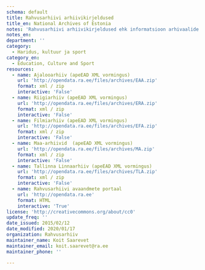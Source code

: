```yaml
---
schema: default
title: Rahvusarhiivi arhiivikirjeldused
title_en: National Archives of Estonia
notes: 'Rahvusarhiivi arhiivikirjeldused ehk informatsioon arhivaalide sisu kohta sõltumata nende füüsilisest kandjast (paber, elektrooniline kandja, filmilint vmt). Arhiivikirjeldustel baseeruvad kõik arhiiviainese otsivahendid.'
notes_en:
department: ''
category:
  - Haridus, kultuur ja sport
category_en:
  - Education, Culture and Sport
resources:
  - name: Ajalooarhiiv (apeEAD XML vormingus)
    url: 'http://opendata.ra.ee/files/archives/EAA.zip'
    format: xml / zip
    interactive: 'False'
  - name: Riigiarhiiv (apeEAD XML vormingus)
    url: 'http://opendata.ra.ee/files/archives/ERA.zip'
    format: xml / zip
    interactive: 'False'
  - name: Filmiarhiiv (apeEAD XML vormingus)
    url: 'http://opendata.ra.ee/files/archives/EFA.zip'
    format: xml / zip
    interactive: 'False'
  - name: Maa-arhiivid  (apeEAD XML vormingus)
    url: 'http://opendata.ra.ee/files/archives/MA.zip'
    format: xml / zip
    interactive: 'False'
  - name: Tallinna Linnaarhiiv (apeEAD XML vormingus)
    url: 'http://opendata.ra.ee/files/archives/TLA.zip'
    format: xml / zip
    interactive: 'False'
  - name: Rahvusarhiivi avaandmete portaal
    url: 'http://opendata.ra.ee'
    format: HTML
    interactive: 'True'
license: 'http://creativecommons.org/about/cc0'
update_freq: ''
date_issued: 2015/02/12
date_modified: 2020/01/17
organization: Rahvusarhiiv
maintainer_name: Koit Saarevet
maintainer_email: koit.saarevet@ra.ee
maintainer_phone: ''

---
```

